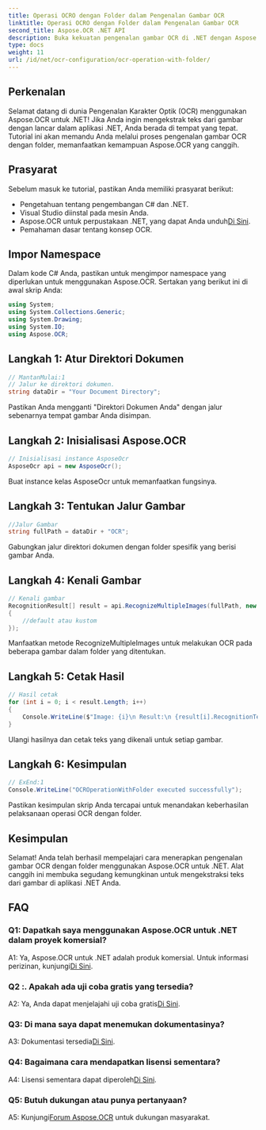 ```yaml
---
title: Operasi OCRO dengan Folder dalam Pengenalan Gambar OCR
linktitle: Operasi OCRO dengan Folder dalam Pengenalan Gambar OCR
second_title: Aspose.OCR .NET API
description: Buka kekuatan pengenalan gambar OCR di .NET dengan Aspose.OCR. Ekstrak teks dengan mudah dari gambar.
type: docs
weight: 11
url: /id/net/ocr-configuration/ocr-operation-with-folder/
---
```

## Perkenalan

Selamat datang di dunia Pengenalan Karakter Optik (OCR) menggunakan Aspose.OCR untuk .NET! Jika Anda ingin mengekstrak teks dari gambar dengan lancar dalam aplikasi .NET, Anda berada di tempat yang tepat. Tutorial ini akan memandu Anda melalui proses pengenalan gambar OCR dengan folder, memanfaatkan kemampuan Aspose.OCR yang canggih.

## Prasyarat

Sebelum masuk ke tutorial, pastikan Anda memiliki prasyarat berikut:

- Pengetahuan tentang pengembangan C# dan .NET.
- Visual Studio diinstal pada mesin Anda.
-  Aspose.OCR untuk perpustakaan .NET, yang dapat Anda unduh[Di Sini](https://releases.aspose.com/ocr/net/).
- Pemahaman dasar tentang konsep OCR.

## Impor Namespace

Dalam kode C# Anda, pastikan untuk mengimpor namespace yang diperlukan untuk menggunakan Aspose.OCR. Sertakan yang berikut ini di awal skrip Anda:

```csharp
using System;
using System.Collections.Generic;
using System.Drawing;
using System.IO;
using Aspose.OCR;
```

## Langkah 1: Atur Direktori Dokumen

```csharp
// MantanMulai:1
// Jalur ke direktori dokumen.
string dataDir = "Your Document Directory";
```

Pastikan Anda mengganti "Direktori Dokumen Anda" dengan jalur sebenarnya tempat gambar Anda disimpan.

## Langkah 2: Inisialisasi Aspose.OCR

```csharp
// Inisialisasi instance AsposeOcr
AsposeOcr api = new AsposeOcr();
```

Buat instance kelas AsposeOcr untuk memanfaatkan fungsinya.

## Langkah 3: Tentukan Jalur Gambar

```csharp
//Jalur Gambar
string fullPath = dataDir + "OCR";
```

Gabungkan jalur direktori dokumen dengan folder spesifik yang berisi gambar Anda.

## Langkah 4: Kenali Gambar

```csharp
// Kenali gambar
RecognitionResult[] result = api.RecognizeMultipleImages(fullPath, new RecognitionSettings
{
    //default atau kustom
});
```

Manfaatkan metode RecognizeMultipleImages untuk melakukan OCR pada beberapa gambar dalam folder yang ditentukan.

## Langkah 5: Cetak Hasil

```csharp
// Hasil cetak
for (int i = 0; i < result.Length; i++)
{
    Console.WriteLine($"Image: {i}\n Result:\n {result[i].RecognitionText}");
}
```

Ulangi hasilnya dan cetak teks yang dikenali untuk setiap gambar.

## Langkah 6: Kesimpulan

```csharp
// ExEnd:1
Console.WriteLine("OCROperationWithFolder executed successfully");
```

Pastikan kesimpulan skrip Anda tercapai untuk menandakan keberhasilan pelaksanaan operasi OCR dengan folder.

## Kesimpulan

Selamat! Anda telah berhasil mempelajari cara menerapkan pengenalan gambar OCR dengan folder menggunakan Aspose.OCR untuk .NET. Alat canggih ini membuka segudang kemungkinan untuk mengekstraksi teks dari gambar di aplikasi .NET Anda.

## FAQ

### Q1: Dapatkah saya menggunakan Aspose.OCR untuk .NET dalam proyek komersial?

 A1: Ya, Aspose.OCR untuk .NET adalah produk komersial. Untuk informasi perizinan, kunjungi[Di Sini](https://purchase.aspose.com/buy).

### Q2 :. Apakah ada uji coba gratis yang tersedia?

 A2: Ya, Anda dapat menjelajahi uji coba gratis[Di Sini](https://releases.aspose.com/).

### Q3: Di mana saya dapat menemukan dokumentasinya?

 A3: Dokumentasi tersedia[Di Sini](https://reference.aspose.com/ocr/net/).

### Q4: Bagaimana cara mendapatkan lisensi sementara?

 A4: Lisensi sementara dapat diperoleh[Di Sini](https://purchase.aspose.com/temporary-license/).

### Q5: Butuh dukungan atau punya pertanyaan?

 A5: Kunjungi[Forum Aspose.OCR](https://forum.aspose.com/c/ocr/16) untuk dukungan masyarakat.